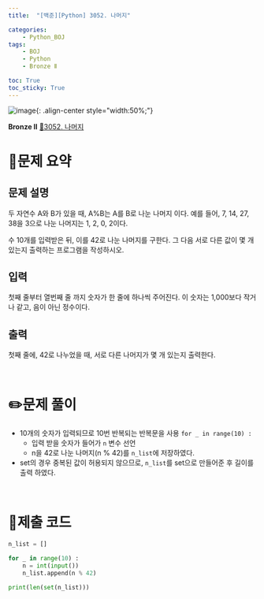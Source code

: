 ```yaml
---
title:  "[백준][Python] 3052. 나머지" 

categories: 
    - Python_BOJ
tags: 
    - BOJ
    - Python
    - Bronze Ⅱ

toc: True
toc_sticky: True
---
```

![image](https://github.com/user-attachments/assets/32319fe8-99e9-4031-b5d1-9f1909b510dc){: .align-center style="width:50%;"}

**Bronze Ⅱ** 
[🔗3052. 나머지](https://www.acmicpc.net/problem/3052)

# 📝문제 요약

## 문제 설명 

두 자연수 A와 B가 있을 때, A%B는 A를 B로 나눈 나머지 이다. 예를 들어, 7, 14, 27, 38을 3으로 나눈 나머지는 1, 2, 0, 2이다.

수 10개를 입력받은 뒤, 이를 42로 나눈 나머지를 구한다. 그 다음 서로 다른 값이 몇 개 있는지 출력하는 프로그램을 작성하시오.

## 입력

첫째 줄부터 열번째 줄 까지 숫자가 한 줄에 하나씩 주어진다. 이 숫자는 1,000보다 작거나 같고, 음이 아닌 정수이다.

## 출력

첫째 줄에, 42로 나누었을 때, 서로 다른 나머지가 몇 개 있는지 출력한다.

<br>

# ✏️문제 풀이

- 10개의 숫자가 입력되므로 10번 반복되는 반복문을 사용 `for _ in range(10) :`
    - 입력 받을 숫자가 들어가 `n` 변수 선언
    - n을 42로 나눈 나머지(n % 42)를 `n_list`에 저장하였다.
- set의 경우 중복된 값이 허용되지 않으므로, `n_list`를 set으로 만들어준 후 길이를 출력 하였다.


<br>

# 💯제출 코드

```python
n_list = []

for _ in range(10) :
    n = int(input())
    n_list.append(n % 42)

print(len(set(n_list)))
```